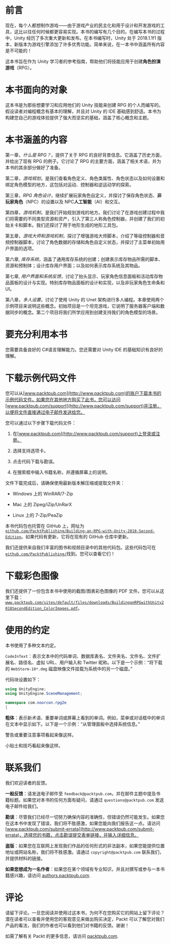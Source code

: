 # 前言

现在，每个人都想制作游戏——由于游戏产业的民主化和用于设计和开发游戏的工具，这比以往任何时候都更容易实现。本书的编写有几个目的。在编写本书的过程中，Unity 经历了多次重大更新和发布。在本书编写时，Unity 处于 2018.1.1f1 版本，新版本为游戏引擎添加了许多优秀功能。简单来说，在一本书中涵盖所有内容是不可能的！

这本书旨在作为 Unity 学习者的参考指南，帮助他们将技能应用于创建**角色扮演游戏**（RPG）。

# 本书面向的对象

这本书是为那些想要学习和应用他们的 Unity 技能来创建 RPG 的个人而编写的。假设读者对编程概念有基本的理解，并且对 Unity 的 IDE 基础感到舒适。本书为构建您自己的游戏体验提供了强大而坚实的基础，涵盖了核心概念和主题。

# 本书涵盖的内容

第一章，*什么是 RPG？*，提供了关于 RPG 的良好背景信息。它涵盖了历史方面，并给出了现有 RPG 的例子。它讨论了 RPG 的主要方面，涵盖了相关术语，并为本书的其余部分做好了准备。

第二章，*游戏规划*，是我们查看角色定义、角色类属性、角色状态以及如何设置和绑定角色模型的地方，这包括对运动、控制器和逆运动学的探索。

第三章，*RPG 角色设计*，继续扩展玩家角色自定义，并探讨了保存角色状态、**非玩家角色**（NPC）的设置以及 NPC**人工智能**（AI）和交互。

第四章，*游戏机制*，是我们开始规划游戏的地方。我们讨论了在游戏创建过程中我们将需要的不同类型资源和资产，引入了第三人称角色控制器，并创建了我们的初始关卡和脚本。我们还探讨了用于地形生成的地形工具包。

第五章，*游戏大师和游戏机制*，探讨了增强游戏大师脚本，介绍了等级控制器和音频控制器脚本，讨论了角色数据的存储和角色自定义状态，并探讨了主菜单初始用户界面的选项。

第六章, *库存系统*，涵盖了通用库存系统的创建；创建表示库存物品所需的脚本、资源和预制体；设计库存用户界面；以及如何表示库存系统及其物品。

第七章, *用户界面和系统反馈*，讨论了抬头显示、玩家角色信息面板和活动库存物品面板的设计与实现。特别库存物品面板的设计和实现，以及非玩家角色生命条和 UI。

第八章，*多人设置*，讨论了使用 Unity 的 Unet 架构进行多人编程。本章使用两个示例项目来说明这些概念。初始项目是一个坦克游戏，它说明了服务器客户端和数据同步的概念。第二个项目将我们所学应用到创建支持我们的角色模型的场景。

# 要充分利用本书

您需要具备良好的 C#语言理解能力。您还需要对 Unity IDE 的基础知识有良好的理解。

# 下载示例代码文件

您可以从[www.packtpub.com](http://www.packtpub.com)的账户下载本书的示例代码文件。如果您在其他地方购买了此书，您可以访问[www.packtpub.com/support](http://www.packtpub.com/support)并注册，以便将文件直接通过电子邮件发送给您。

您可以通过以下步骤下载代码文件：

1.  在[www.packtpub.com](http://www.packtpub.com/support)上登录或注册。

1.  选择支持选项卡。

1.  点击代码下载与勘误。

1.  在搜索框中输入书籍名称，并遵循屏幕上的说明。

文件下载完成后，请确保使用最新版本解压缩或提取文件夹：

+   Windows 上的 WinRAR/7-Zip

+   Mac 上的 Zipeg/iZip/UnRarX

+   Linux 上的 7-Zip/PeaZip

本书代码包也托管在 GitHub 上，网址为[`github.com/PacktPublishing/Building-an-RPG-with-Unity-2018-Second-Edition`](https://github.com/PacktPublishing/Building-an-RPG-with-Unity-2018-Second-Edition)。如果代码有更新，它将在现有的 GitHub 仓库中更新。

我们还提供来自我们丰富的图书和视频目录中的其他代码包。这些代码包可在[`github.com/PacktPublishing/`](https://github.com/PacktPublishing/)找到。您可以查看它们！

# 下载彩色图像

我们还提供了一份包含本书中使用的截图/图表彩色图像的 PDF 文件。您可以从这里下载：[`www.packtpub.com/sites/default/files/downloads/BuildinganRPGwithUnity2018SecondEdition_ColorImages.pdf`](https://www.packtpub.com/sites/default/files/downloads/BuildinganRPGwithUnity2018SecondEdition_ColorImages.pdf)。

# 使用的约定

本书使用了多种文本约定。

`CodeInText`：表示文本中的代码单词、数据库表名、文件夹名、文件名、文件扩展名、路径名、虚拟 URL、用户输入和 Twitter 昵称。以下是一个示例：“将下载的 `WebStorm-10*.dmg` 磁盘映像文件挂载为系统中的另一个磁盘。”

代码块设置如下：

```cs
using UnityEngine; 
using UnityEngine.SceneManagement; 

namespace com.noorcon.rpg2e 
{ 
```

**粗体**：表示新术语、重要单词或屏幕上看到的单词。例如，菜单或对话框中的单词在文本中显示如下。以下是一个示例：“从管理面板中选择系统信息。”

警告或重要注意事项看起来像这样。

小贴士和技巧看起来像这样。

# 联系我们

我们欢迎读者的反馈。

**一般反馈**：请发送电子邮件至 `feedback@packtpub.com`，并在邮件主题中提及书籍标题。如果您对本书的任何方面有疑问，请通过 `questions@packtpub.com` 发送电子邮件给我们。

**勘误**：尽管我们已经尽一切努力确保内容的准确性，但错误仍然可能发生。如果您在这本书中发现了错误，我们将不胜感激，如果您能向我们报告这一点。请访问 [www.packtpub.com/submit-errata](http://www.packtpub.com/submit-errata)，选择您的书籍，点击勘误提交表单链接，并输入详细信息。

**盗版**：如果您在互联网上发现我们作品的任何形式的非法副本，如果您能提供位置地址或网站名称，我们将不胜感激。请通过 `copyright@packtpub.com` 联系我们，并提供材料的链接。

**如果您想成为一名作者**：如果您在某个领域有专业知识，并且对撰写或参与一本书籍感兴趣，请访问 [authors.packtpub.com](http://authors.packtpub.com/).

# 评论

请留下评论。一旦您阅读并使用过这本书，为何不在您购买它的网站上留下评论？潜在读者可以查看并使用您的客观意见来做出购买决定，Packt 可以了解您对我们产品的看法，我们的作者也可以看到他们对书籍的反馈。谢谢！

如需了解有关 Packt 的更多信息，请访问 [packtpub.com](https://www.packtpub.com/).
